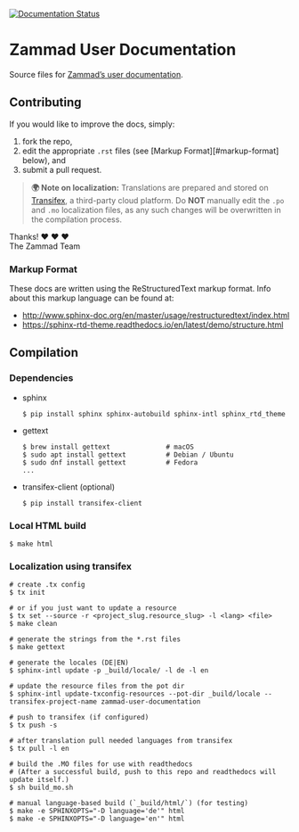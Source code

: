 [![Documentation Status][badge]][docs]

# Zammad User Documentation

Source files for [Zammad’s user documentation][docs].

## Contributing

If you would like to improve the docs, simply:

1. fork the repo,
2. edit the appropriate `.rst` files (see [Markup Format][#markup-format] below), and
3. submit a pull request.

> **🌍 Note on localization:** Translations are prepared and stored on
> [Transifex][tfx], a third-party cloud platform. Do **NOT** manually edit the
> `.po` and `.mo` localization files, as any such changes will be overwritten
> in the compilation process.

Thanks! ❤ ❤ ❤  
The Zammad Team

### Markup Format

These docs are written using the ReStructuredText markup format. Info about
this markup language can be found at:

- <http://www.sphinx-doc.org/en/master/usage/restructuredtext/index.html>
- <https://sphinx-rtd-theme.readthedocs.io/en/latest/demo/structure.html>

## Compilation

### Dependencies

* sphinx

  ```
  $ pip install sphinx sphinx-autobuild sphinx-intl sphinx_rtd_theme
  ```

* gettext

  ```
  $ brew install gettext              # macOS
  $ sudo apt install gettext          # Debian / Ubuntu
  $ sudo dnf install gettext          # Fedora
  ...
  ```

* transifex-client (optional)

  ```
  $ pip install transifex-client
  ```

### Local HTML build

```
$ make html
```

### Localization using transifex

```
# create .tx config
$ tx init

# or if you just want to update a resource
$ tx set --source -r <project_slug.resource_slug> -l <lang> <file>
$ make clean

# generate the strings from the *.rst files
$ make gettext

# generate the locales (DE|EN)
$ sphinx-intl update -p _build/locale/ -l de -l en

# update the resource files from the pot dir
$ sphinx-intl update-txconfig-resources --pot-dir _build/locale --transifex-project-name zammad-user-documentation

# push to transifex (if configured)
$ tx push -s

# after translation pull needed languages from transifex
$ tx pull -l en

# build the .MO files for use with readthedocs
# (After a successful build, push to this repo and readthedocs will update itself.)
$ sh build_mo.sh

# manual language-based build (`_build/html/`) (for testing)
$ make -e SPHINXOPTS="-D language='de'" html
$ make -e SPHINXOPTS="-D language='en'" html
```

[badge]: https://readthedocs.org/projects/zammad-user-documentation/badge/?version=latest
[docs]: https://zammad-user-documentation.readthedocs.io/en/latest/
[tfx]: https://www.transifex.com/

